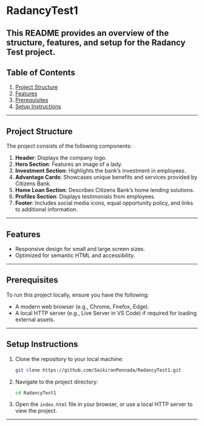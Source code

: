 # RadancyTest1

This README provides an overview of the structure, features, and setup for the Radancy Test project.
---

## Table of Contents
1. [Project Structure](#project-structure)
2. [Features](#features)
3. [Prerequisites](#prerequisites)
4. [Setup Instructions](#setup-instructions)

---

## Project Structure
The project consists of the following components:

1. **Header**: Displays the company logo.
2. **Hero Section**: Features an image of a lady.
3. **Investment Section**: Highlights the bank’s investment in employees.
4. **Advantage Cards**: Showcases unique benefits and services provided by Citizens Bank.
5. **Home Loan Section**: Describes Citizens Bank’s home lending solutions.
6. **Profiles Section**: Displays testimonials from employees.
7. **Footer**: Includes social media icons, equal opportunity policy, and links to additional information.

---

## Features
- Responsive design for small and large screen sizes.
- Optimized for semantic HTML and accessibility.

---

## Prerequisites
To run this project locally, ensure you have the following:
- A modern web browser (e.g., Chrome, Firefox, Edge).
- A local HTTP server (e.g., Live Server in VS Code) if required for loading external assets.

---

## Setup Instructions
1. Clone the repository to your local machine:
   ```bash
   git clone https://github.com/SaikiranPonnada/RadancyTest1.git
   ```
2. Navigate to the project directory:
   ```bash
   cd RadancyTest1
   ```
3. Open the `index.html` file in your browser, or use a local HTTP server to view the project.
   
---
